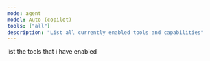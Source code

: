 ```yaml
---
mode: agent
model: Auto (copilot)
tools: ["all"]
description: "List all currently enabled tools and capabilities"
---
```


list the tools that i have enabled